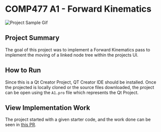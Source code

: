 # COMP477 A1 - Forward Kinematics

![Project Sample Gif](https://user-images.githubusercontent.com/31963426/117566282-c529fe00-b083-11eb-92ed-88e0af6b461d.gif)

## Project Summary

The goal of this project was to implement a Forward Kinematics pass to implement the moving of a linked node tree within the projects UI.

## How to Run

Since this is a Qt Creator Project, QT Creator IDE should be installed. Once the projected is locally cloned or the source files downloaded, the project can be open using the `A1.pro` file which represents the Qt Project.

##  View Implementation Work

The project started with a given starter code, and the work done can be seen in [this PR](https://github.com/refatK/COMP477_A1_Forward-Kinematics/pull/1).
